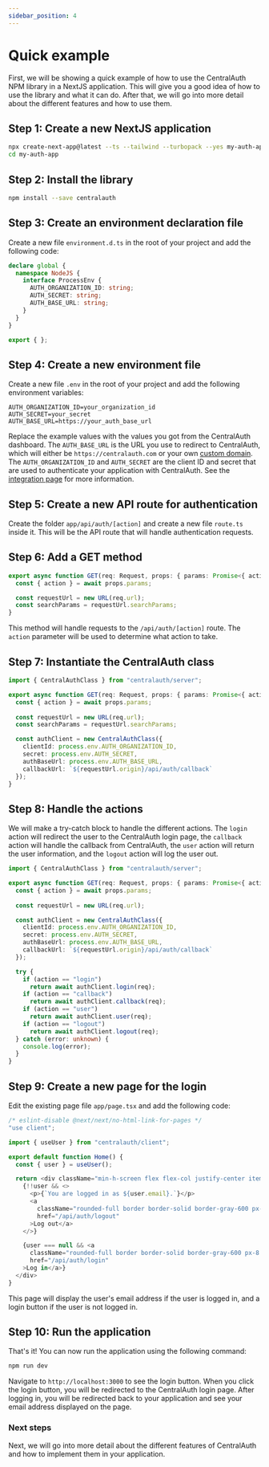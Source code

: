 ```yaml
---
sidebar_position: 4
---
```


# Quick example

First, we will be showing a quick example of how to use the CentralAuth NPM library in a NextJS application. This will give you a good idea of how to use the library and what it can do. After that, we will go into more detail about the different features and how to use them.

## Step 1: Create a new NextJS application

```bash
npx create-next-app@latest --ts --tailwind --turbopack --yes my-auth-app
cd my-auth-app
```

## Step 2: Install the library

```bash
npm install --save centralauth
```

## Step 3: Create an environment declaration file

Create a new file `environment.d.ts` in the root of your project and add the following code:

```typescript
declare global {
  namespace NodeJS {
    interface ProcessEnv {
      AUTH_ORGANIZATION_ID: string;
      AUTH_SECRET: string;
      AUTH_BASE_URL: string;
    }
  }
}

export { };
```

## Step 4: Create a new environment file

Create a new file `.env` in the root of your project and add the following environment variables:

```env
AUTH_ORGANIZATION_ID=your_organization_id
AUTH_SECRET=your_secret
AUTH_BASE_URL=https://your_auth_base_url
```
Replace the example values with the values you got from the CentralAuth dashboard. The `AUTH_BASE_URL` is the URL you use to redirect to CentralAuth, which will either be `https://centralauth.com` or your own [custom domain](/admin/dashboard/organization/settings#custom-domains). The `AUTH_ORGANIZATION_ID` and `AUTH_SECRET` are the client ID and secret that are used to authenticate your application with CentralAuth. See the [integration page](/admin/dashboard/organization/integration) for more information.

## Step 5: Create a new API route for authentication

Create the folder `app/api/auth/[action]` and create a new file `route.ts` inside it. This will be the API route that will handle authentication requests.

## Step 6: Add a GET method

```typescript
export async function GET(req: Request, props: { params: Promise<{ action: "login" | "callback" | "logout" | "user" }> }) {
  const { action } = await props.params;

  const requestUrl = new URL(req.url);
  const searchParams = requestUrl.searchParams;
}
```

This method will handle requests to the `/api/auth/[action]` route. The `action` parameter will be used to determine what action to take.

## Step 7: Instantiate the CentralAuth class

```typescript
import { CentralAuthClass } from "centralauth/server";

export async function GET(req: Request, props: { params: Promise<{ action: "login" | "callback" | "logout" | "user" }> }) {
  const { action } = await props.params;
  
  const requestUrl = new URL(req.url);
  const searchParams = requestUrl.searchParams;

  const authClient = new CentralAuthClass({
    clientId: process.env.AUTH_ORGANIZATION_ID,
    secret: process.env.AUTH_SECRET,
    authBaseUrl: process.env.AUTH_BASE_URL,
    callbackUrl: `${requestUrl.origin}/api/auth/callback`
  });
}
```

## Step 8: Handle the actions

We will make a try-catch block to handle the different actions. The `login` action will redirect the user to the CentralAuth login page, the `callback` action will handle the callback from CentralAuth, the `user` action will return the user information, and the `logout` action will log the user out.

```typescript
import { CentralAuthClass } from "centralauth/server";

export async function GET(req: Request, props: { params: Promise<{ action: "login" | "callback" | "user" | "logout" }> }) {
  const { action } = await props.params;
  
  const requestUrl = new URL(req.url);

  const authClient = new CentralAuthClass({
    clientId: process.env.AUTH_ORGANIZATION_ID,
    secret: process.env.AUTH_SECRET,
    authBaseUrl: process.env.AUTH_BASE_URL,
    callbackUrl: `${requestUrl.origin}/api/auth/callback`
  });

  try {
    if (action == "login")
      return await authClient.login(req);
    if (action == "callback")
      return await authClient.callback(req);
    if (action == "user")
      return await authClient.user(req);
    if (action == "logout")
      return await authClient.logout(req);
  } catch (error: unknown) {
    console.log(error);
  }
}
```

## Step 9: Create a new page for the login

Edit the existing page file `app/page.tsx` and add the following code:

```typescript
/* eslint-disable @next/next/no-html-link-for-pages */
"use client";

import { useUser } from "centralauth/client";

export default function Home() {
  const { user } = useUser();

  return <div className="min-h-screen flex flex-col justify-center items-center gap-8 p-8 font-[family-name:var(--font-geist-sans)]">
    {!!user && <>
      <p>{`You are logged in as ${user.email}.`}</p>
      <a
        className="rounded-full border border-solid border-gray-600 px-8 py-2"
        href="/api/auth/logout"
      >Log out</a>
    </>}

    {user === null && <a
      className="rounded-full border border-solid border-gray-600 px-8 py-2"
      href="/api/auth/login"
    >Log in</a>}
  </div>
}
```

This page will display the user's email address if the user is logged in, and a login button if the user is not logged in.

## Step 10: Run the application

That's it! You can now run the application using the following command:

```bash
npm run dev
```

Navigate to `http://localhost:3000` to see the login button. When you click the login button, you will be redirected to the CentralAuth login page. After logging in, you will be redirected back to your application and see your email address displayed on the page.

### Next steps

Next, we will go into more detail about the different features of CentralAuth and how to implement them in your application. 